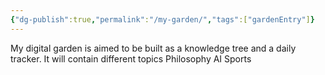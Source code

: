 ```yaml
---
{"dg-publish":true,"permalink":"/my-garden/","tags":["gardenEntry"]}
---
```


My digital garden is aimed to be built as a knowledge tree and a daily tracker.
It will contain different topics 
Philosophy
AI
Sports

